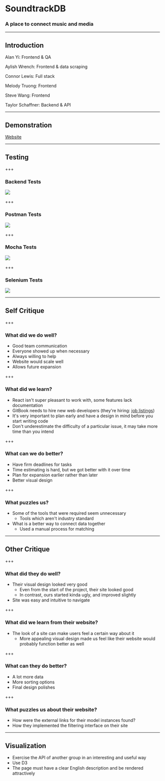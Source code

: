 # SoundtrackDB

### A place to connect music and media

---

## Introduction

Alan Yi: Frontend & QA

Aylish Wrench: Frontend & data scraping 

Connor Lewis: Full stack

Melody Truong: Frontend

Steve Wang: Frontend 

Taylor Schaffner: Backend & API 

---

## Demonstration
[Website](soundtrackdb.me)

---

## Testing

+++

### Backend Tests

![](https://raw.githubusercontent.com/connormlewis/idb/git-pitch/testing-images/backend.png)

+++

### Postman Tests

![](https://raw.githubusercontent.com/connormlewis/idb/git-pitch/testing-images/postman.png)

+++

### Mocha Tests

![](https://raw.githubusercontent.com/connormlewis/idb/git-pitch/testing-images/mocha.png)

+++

### Selenium Tests

![](https://raw.githubusercontent.com/connormlewis/idb/git-pitch/testing-images/selenium.png)

---

## Self Critique

+++

### What did we do well?
- Good team communication
- Everyone showed up when necessary
- Always willing to help
- Website would scale well
- Allows future expansion

+++

### What did we learn?
- React isn't super pleasant to work with, some features lack documentation
- GitBook needs to hire new web developers (they're hiring: [job listings](https://gitbook.workable.com/))
- It's very important to plan early and have a design in mind before you start writing code
- Don't underestimate the difficulty of a particular issue, it may take more time than you intend

+++

### What can we do better?
- Have firm deadlines for tasks
- Time estimating is hard, but we got better with it over time
- Plan for expansion earlier rather than later
- Better visual design

+++

### What puzzles us?
- Some of the tools that were required seem unnecessary
    - Tools which aren't industry standard
- What is a better way to connect data together
    - Used a manual process for matching

---

## Other Critique

+++

### What did they do well?
- Their visual design looked very good
    - Even from the start of the project, their site looked good
    - In contrast, ours started kinda ugly, and improved slightly
- Site was easy and intuitive to navigate

+++

### What did we learn from their website?
- The look of a site can make users feel a certain way about it
    - More appealing visual design made us feel like their website would probably function better as well

+++

### What can they do better?
- A lot more data
- More sorting options
- Final design polishes

+++

### What puzzles us about their website?
- How were the external links for their model instances found? 
- How they implemented the filtering interface on their site

---

## Visualization

- Exercise the API of another group in an interesting and useful way
- Use D3
- The page must have a clear English description and be rendered attractively